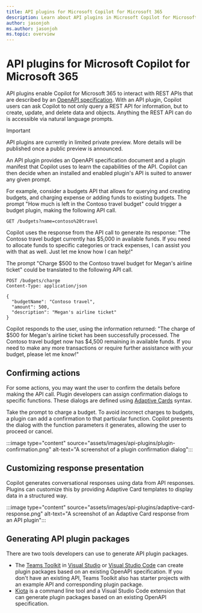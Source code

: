 ```yaml
---
title: API plugins for Microsoft Copilot for Microsoft 365
description: Learn about API plugins in Microsoft Copilot for Microsoft 365
author: jasonjoh
ms.author: jasonjoh
ms.topic: overview
---
```


# API plugins for Microsoft Copilot for Microsoft 365

API plugins enable Copilot for Microsoft 365 to interact with REST APIs that are described by an [OpenAPI specification](https://www.openapis.org/what-is-openapi). With an API plugin, Copilot users can ask Copilot to not only query a REST API for information, but to create, update, and delete data and objects. Anything the REST API can do is accessible via natural language prompts.

> [!IMPORTANT]
> API plugins are currently in limited private preview. More details will be published once a public preview is announced.

An API plugin provides an OpenAPI specification document and a plugin manifest that Copilot uses to learn the capabilities of the API. Copilot can then decide when an installed and enabled plugin's API is suited to answer any given prompt.

For example, consider a budgets API that allows for querying and creating budgets, and charging expense or adding funds to existing budgets. The prompt "How much is left in the Contoso travel budget" could trigger a budget plugin, making the following API call.

```http
GET /budgets?name=contoso%20travel
```

Copilot uses the response from the API call to generate its response: "The Contoso travel budget currently has $5,000 in available funds. If you need to allocate funds to specific categories or track expenses, I can assist you with that as well. Just let me know how I can help!"

The prompt "Charge $500 to the Contoso travel budget for Megan's airline ticket" could be translated to the following API call.

```http
POST /budgets/charge
Content-Type: application/json

{
  "budgetName": "Contoso travel",
  "amount": 500,
  "description": "Megan's airline ticket"
}
```

Copilot responds to the user, using the information returned: "The charge of $500 for Megan's airline ticket has been successfully processed. The Contoso travel budget now has $4,500 remaining in available funds. If you need to make any more transactions or require further assistance with your budget, please let me know!"

## Confirming actions

For some actions, you may want the user to confirm the details before making the API call. Plugin developers can assign confirmation dialogs to specific functions. These dialogs are defined using [Adaptive Cards](/adaptive-cards) syntax.

Take the prompt to charge a budget. To avoid incorrect charges to budgets, a plugin can add a confirmation to that particular function. Copilot presents the dialog with the function parameters it generates, allowing the user to proceed or cancel.

:::image type="content" source="assets/images/api-plugins/plugin-confirmation.png" alt-text="A screenshot of a plugin confirmation dialog":::

## Customizing response presentation

Copilot generates conversational responses using data from API responses. Plugins can customize this by providing Adaptive Card templates to display data in a structured way.

:::image type="content" source="assets/images/api-plugins/adaptive-card-response.png" alt-text="A screenshot of an Adaptive Card response from an API plugin":::

## Generating API plugin packages

There are two tools developers can use to generate API plugin packages.

- The [Teams Toolkit](https://marketplace.visualstudio.com/items?itemName=TeamsDevApp.ms-teams-vscode-extension) in [Visual Studio](https://visualstudio.microsoft.com/) or [Visual Studio Code](https://code.visualstudio.com/) can create plugin packages based on an existing OpenAPI specification. If you don't have an existing API, Teams Toolkit also has starter projects with an example API and corresponding plugin package.
- [Kiota](/openapi/kiota/overview) is a command line tool and a Visual Studio Code extension that can generate plugin packages based on an existing OpenAPI specification.
